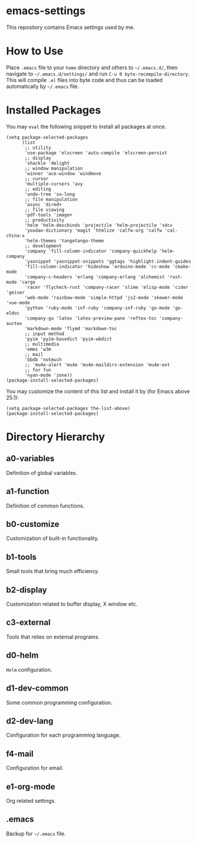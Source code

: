 # emacs-settings
This repository contains Emacs settings used by me.

# How to Use
Place `.emacs` file to your `home` directory and others to `~/.emacs.d/`, then navigate to `~/.emacs.d/settings/` and run `C-u 0 byte-recompile-directory`.
This will compile `.el` files into byte code and thus can be loaded automatically by `~/.emacs` file.

# Installed Packages
You may `eval` the following snippet to install all packages at once.
```emacs lisp
(setq package-selected-packages
      (list
       ;; utility
       'use-package 'elscreen 'auto-compile 'elscreen-persist
       ;; display
       'shackle 'delight
       ;; window manipulation
       'winner 'ace-window 'windmove
       ;; cursor
       'multiple-cursors 'avy
       ;; editing
       'undo-tree 'so-long
       ;; file manipulation
       'async 'dired+
       ;; file viewing
       'pdf-tools 'image+
       ;; productivity
       'helm 'helm-descbinds 'projectile 'helm-projectile 'sdcv
       'youdao-dictionary 'magit 'htmlize 'calfw-org 'calfw 'cal-china-x
       'helm-themes 'tangotango-theme
       ;; development
       'company 'fill-column-indicator 'company-quickhelp 'helm-company
       'yasnippet 'yasnippet-snippets 'ggtags 'highlight-indent-guides
       'fill-column-indicator 'hideshow 'arduino-mode 'cc-mode 'cmake-mode
       'company-c-headers 'erlang 'company-erlang 'alchemist 'rust-mode 'cargo
       'racer 'flycheck-rust 'company-racer 'slime 'elisp-mode 'cider 'geiser
       'web-mode 'rainbow-mode 'simple-httpd 'js2-mode 'skewer-mode 'vue-mode
       'python 'ruby-mode 'inf-ruby 'company-inf-ruby 'go-mode 'go-eldoc
       'company-go 'latex 'latex-preview-pane 'reftex-toc 'company-auctex
       'markdown-mode 'flymd 'markdown-toc
       ;; input method
       'pyim 'pyim-basedict 'pyim-wbdict
       ;; multimedia
       'emms 'w3m
       ;; mail
       'bbdb 'notmuch
       ;; 'mu4e-alert 'mu4e 'mu4e-maildirs-extension 'mu4e-ext
       ;; for fun
       'nyan-mode 'zone))
(package-install-selected-packages)
```

You may customize the content of this list and install it by (for Emacs above 25.1):
```emacs lisp
(setq package-selected-packages the-list-above)
(package-install-selected-packages)
```

# Directory Hierarchy
## a0-variables
Definition of global variables.

## a1-function
Definition of common functions.

## b0-customize
Customization of built-in functionality.

## b1-tools
Small tools that bring much efficiency.

## b2-display
Customization related to buffer display, X window etc.

## c3-external
Tools that relies on external programs.

## d0-helm
`Helm` configuration.

## d1-dev-common
Some common programming configuration.

## d2-dev-lang
Configuration for each programming language.

## f4-mail
Configuration for email.

## e1-org-mode
Org related settings.

## .emacs
Backup for `~/.emacs` file.
